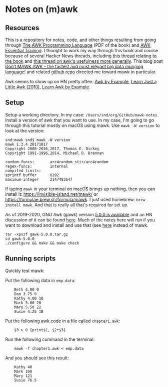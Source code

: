 # Notes on (m)awk

## Resources

This is a repository for notes, code, and other things resulting from going through [The AWK Programming Language](https://ia802309.us.archive.org/25/items/pdfy-MgN0H1joIoDVoIC7/The_AWK_Programming_Language.pdf) (PDF of the book) and [AWK Essential Training](https://daviddlevine.com/2014/05/announcing-the-release-of-awk-essential-training-at-lynda-com/). I thought to work my way through this book and course because of several Hacker News threads, including [this thread relating to the book](https://news.ycombinator.com/item?id=17140934) and [this thread on awk's usefulness more generally](https://news.ycombinator.com/item?id=17322412). This blog post [Don’t MAWK AWK – the fastest and most elegant big data munging language!](http://brenocon.com/blog/2009/09/dont-mawk-awk-the-fastest-and-most-elegant-big-data-munging-language/) and related [github repo](https://github.com/brendano/awkspeed) directed me toward mawk in particular.

Awk seems to show up on HN pretty often: [Awk by Example](https://news.ycombinator.com/item?id=20308865), [Learn Just a Little Awk (2010)](https://news.ycombinator.com/item?id=21101478), [Learn Awk by Example](https://news.ycombinator.com/item?id=22455779).

## Setup

Setup a working directory. In my case: `/Users/snd/org/GitHub/mawk-notes`. Install a version of awk that you want to use. In my case, I'm going to go through this tutorial mostly on macOS using mawk. Use `mawk -W version` to look at the version:

    snd:mawk snd$ mawk -W version
    mawk 1.3.4 20171017
    Copyright 2008-2016,2017, Thomas E. Dickey
    Copyright 1991-1996,2014, Michael D. Brennan

    random-funcs:       arc4random_stir/arc4random
    regex-funcs:        internal
    compiled limits:
    sprintf buffer      8192
    maximum-integer     2147483647

If typing `mawk` in your terminal on macOS brings up nothing, then you can install it: https://invisible-island.net/mawk/ or https://formulae.brew.sh/formula/mawk. I just used homebrew: `brew install mawk`. And that is really all that's required for set up.

As of 2019-2020, GNU Awk (gawk) version [5.0.0 is available](https://lists.gnu.org/archive/html/info-gnu/2019-04/msg00002.html) and an HN discussion of it can be found [here](https://news.ycombinator.com/item?id=19671983). Much of the notes here will run if you want to download and install and use that (see [here](ftp://ftp.gnu.org/gnu/gawk) instead of mawk.

    tar -xpvzf gawk-5.0.0.tar.gz
    cd gawk-5.0.0
    ./configure && make && make check

## Running scripts

Quickly test mawk:

Put the following data in `emp.data`:

        Beth 4.00 0 
        Dan 3.75 0 
        Kathy 4.00 10 
        Mark 5.00 20 
        Mary 5.50 22 
        Susie 4.25 18

Put the following awk code in a file called `chapter1.awk`:

        $3 > 0 {print$1, $2*$3}

Run the following command in the terminal:

        mawk -f chapter1.awk < emp.data

And you should see this result:

        Kathy 40
        Mark 100
        Mary 121
        Susie 76.5
